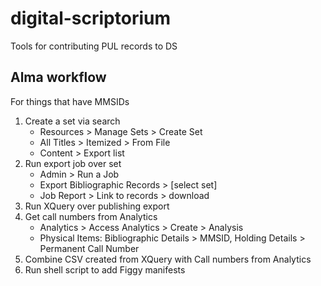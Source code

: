 # digital-scriptorium
Tools for contributing PUL records to DS

## Alma workflow
For things that have MMSIDs
1. Create a set via search
   - Resources > Manage Sets > Create Set
   - All Titles > Itemized > From File
   - Content > Export list
3. Run export job over set
   - Admin > Run a Job
   - Export Bibliographic Records > [select set]
   - Job Report > Link to records > download
5. Run XQuery over publishing export
6. Get call numbers from Analytics
   - Analytics > Access Analytics > Create > Analysis
   - Physical Items: Bibliographic Details > MMSID, Holding Details > Permanent Call Number
7. Combine CSV created from XQuery with Call numbers from Analytics
8. Run shell script to add Figgy manifests
